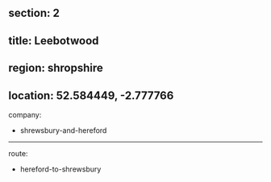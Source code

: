 section: 2
----
title: Leebotwood
----
region: shropshire
----
location: 52.584449, -2.777766
----
company:
- shrewsbury-and-hereford
----
route:
- hereford-to-shrewsbury
